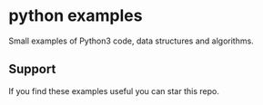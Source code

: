 # python examples
Small examples of Python3 code, data structures and algorithms.

## Support
If you find these examples useful you can star this repo.
